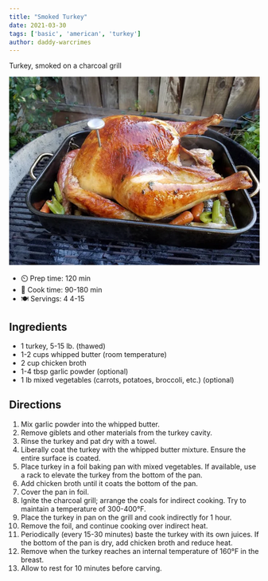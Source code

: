 ```yaml
---
title: "Smoked Turkey"
date: 2021-03-30
tags: ['basic', 'american', 'turkey']
author: daddy-warcrimes
---
```


Turkey, smoked on a charcoal grill

![Smoked Turkey](/static/pix/turkey-smoked-1.webp)

- ⏲️ Prep time: 120 min
- 🍳 Cook time: 90-180 min
- 🍽️ Servings: 4 4-15

## Ingredients

- 1 turkey, 5-15 lb. (thawed)
- 1-2 cups whipped butter (room temperature)
- 2 cup chicken broth
- 1-4 tbsp garlic powder (optional)
- 1 lb mixed vegetables (carrots, potatoes, broccoli, etc.) (optional)

## Directions

1. Mix garlic powder into the whipped butter.
2. Remove giblets and other materials from the turkey cavity.
3. Rinse the turkey and pat dry with a towel.
4. Liberally coat the turkey with the whipped butter mixture. Ensure the entire surface is coated.
5. Place turkey in a foil baking pan with mixed vegetables. If available, use a rack to elevate the turkey from the bottom of the pan.
6. Add chicken broth until it coats the bottom of the pan.
7. Cover the pan in foil.
8. Ignite the charcoal grill; arrange the coals for indirect cooking. Try to maintain a temperature of 300-400°F.
9. Place the turkey in pan on the grill and cook indirectly for 1 hour.
10. Remove the foil, and continue cooking over indirect heat.
11. Periodically (every 15-30 minutes) baste the turkey with its own juices. If the bottom of the pan is dry, add chicken broth and reduce heat.
12. Remove when the turkey reaches an internal temperature of 160°F in the breast.
13. Allow to rest for 10 minutes before carving.

